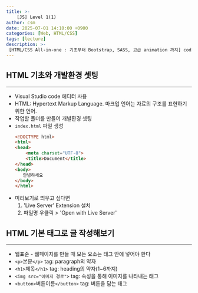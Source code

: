 ```yaml
---
title: >-
    [JS] Level 1(1)
author: csm
date: 2025-07-01 14:10:00 +0900
categories: [Web, HTML/CSS]
tags: [lecture]
description: >-
 [HTML/CSS All-in-one : 기초부터 Bootstrap, SASS, 고급 animation 까지] codingapple.com
---
```


## HTML 기초와 개발환경 셋팅
---
- Visual Studio code 에디터 사용
- HTML: Hypertext Markup Language. 마크업 언어는 자료의 구조를 표현하기 위한 언어.
- 작업할 폴더를 만들어 개발환경 셋팅
- `index.html` 파일 생성
    ```html
    <!DOCTYPE html>
    <html>
    <head>
        <meta charset="UTF-8">
        <title>Document</title>
    </head>
    <body>
       안녕하세요
    </body>
    </html>
    ```
- 미리보기로 띄우고 싶다면
    1. 'Live Server' Extension 설치
    2. 파일명 우클릭 > 'Open with Live Server'  

## HTML 기본 태그로 글 작성해보기 
---
- 웹표준 - 웹페이지를 만들 때 모든 요소는 태그 안에 넣어야 한다
- `<p>`본문`</p>` tag: paragraph의 약자
- `<h1>`제목`</h1>` tag: heading의 약자(1~6까지) 
- `<img src="이미지 경로">` tag: 속성을 통해 이미지를 나타내는 태그
- `<button>`버튼이름`</button>` tag: 버튼을 담는 태그